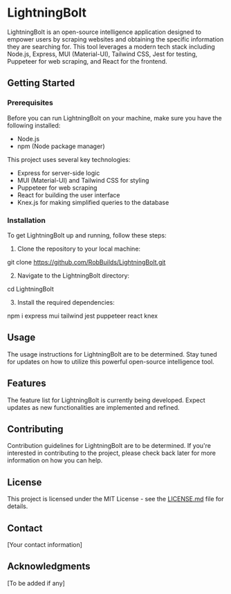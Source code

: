 # LightningBolt

LightningBolt is an open-source intelligence application designed to empower users by scraping websites and obtaining the specific information they are searching for. This tool leverages a modern tech stack including Node.js, Express, MUI (Material-UI), Tailwind CSS, Jest for testing, Puppeteer for web scraping, and React for the frontend.

## Getting Started

### Prerequisites

Before you can run LightningBolt on your machine, make sure you have the following installed:

- Node.js
- npm (Node package manager)

This project uses several key technologies:

- Express for server-side logic
- MUI (Material-UI) and Tailwind CSS for styling
- Puppeteer for web scraping
- React for building the user interface
- Knex.js for making simplified queries to the database

### Installation

To get LightningBolt up and running, follow these steps:

1. Clone the repository to your local machine:

git clone https://github.com/RobBuilds/LightningBolt.git

2. Navigate to the LightningBolt directory:

cd LightningBolt

3. Install the required dependencies:

npm i express mui tailwind jest puppeteer react knex


## Usage

The usage instructions for LightningBolt are to be determined. Stay tuned for updates on how to utilize this powerful open-source intelligence tool.

## Features

The feature list for LightningBolt is currently being developed. Expect updates as new functionalities are implemented and refined.

## Contributing

Contribution guidelines for LightningBolt are to be determined. If you're interested in contributing to the project, please check back later for more information on how you can help.

## License

This project is licensed under the MIT License - see the [LICENSE.md](LICENSE.md) file for details.

## Contact

[Your contact information]

## Acknowledgments

[To be added if any]